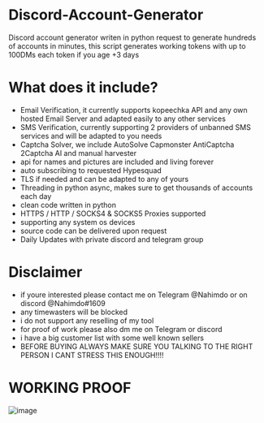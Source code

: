 # Discord-Account-Generator

Discord account generator writen in python request to generate hundreds of accounts in minutes, this script generates working tokens with up to 100DMs each token if you age +3 days

# What does it include?

- Email Verification, it currently supports kopeechka API and any own hosted Email Server and adapted easily to any other services
- SMS Verification, currently supporting 2 providers of unbanned SMS services and will be adapted to you needs
- Captcha Solver, we include AutoSolve Capmonster AntiCaptcha 2Captcha AI and manual harvester
- api for names and pictures are included and living forever
- auto subscribing to requested Hypesquad
- TLS if needed and can be adapted to any of yours
- Threading in python async, makes sure to get thousands of accounts each day
- clean code written in python 
- HTTPS / HTTP / SOCKS4 & SOCKS5 Proxies supported
- supporting any system os devices
- source code can be delivered upon request
- Daily Updates with private discord and telegram group

# Disclaimer
- if youre interested please contact me on Telegram @Nahimdo or on discord @Nahimdo#1609
- any timewasters will be blocked
- i do not support any reselling of my tool
- for proof of work please also dm me on Telegram or discord
- i have a big customer list with some well known sellers
- BEFORE BUYING ALWAYS MAKE SURE YOU TALKING TO THE RIGHT PERSON I CANT STRESS THIS ENOUGH!!!!

# WORKING PROOF
![image](https://user-images.githubusercontent.com/101292107/157760111-14708565-2233-4fea-9106-683646df6d63.png)

